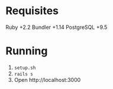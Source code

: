 # Requisites

Ruby +2.2
Bundler +1.14
PostgreSQL +9.5

# Running

1. `setup.sh`
2. `rails s`
3.  Open http://localhost:3000

